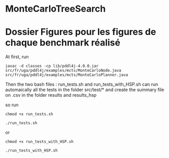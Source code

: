 # MonteCarloTreeSearch

# Dossier Figures pour les figures de chaque benchmark réalisé
At first, run 
```
javac -d classes -cp lib/pddl4j-4.0.0.jar src/fr/uga/pddl4j/examples/mcts/MonteCarloNode.java src/fr/uga/pddl4j/examples/mcts/MonteCarloPlanner.java
```

Then the two bash files : run_tests.sh and run_tests_with_HSP.sh can run automaically all the tests in the folder src/test/* and create the summary file on .csv in the folder results and results_hsp  

so run 
```
chmod +x run_tests.sh
```

```
./run_tests.sh
```
or 
```
chmod +x run_tests_with_HSP.sh
```

```
./run_tests_with_HSP.sh
```
